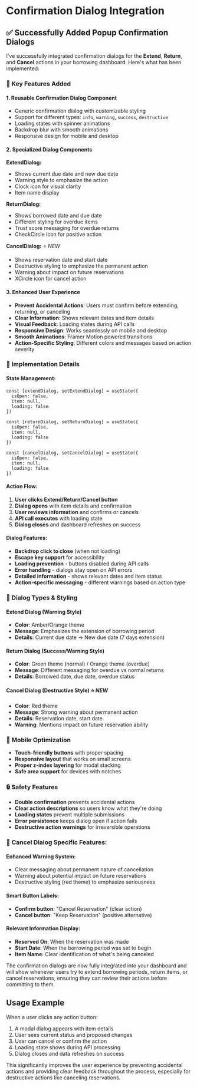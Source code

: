 # Confirmation Dialog Integration

## ✅ Successfully Added Popup Confirmation Dialogs

I've successfully integrated confirmation dialogs for the **Extend**, **Return**, and **Cancel** actions in your borrowing dashboard. Here's what has been implemented:

### 🎯 Key Features Added

#### 1. **Reusable Confirmation Dialog Component**
- Generic confirmation dialog with customizable styling
- Support for different types: `info`, `warning`, `success`, `destructive`
- Loading states with spinner animations
- Backdrop blur with smooth animations
- Responsive design for mobile and desktop

#### 2. **Specialized Dialog Components**

**ExtendDialog:**
- Shows current due date and new due date
- Warning style to emphasize the action
- Clock icon for visual clarity
- Item name display

**ReturnDialog:**
- Shows borrowed date and due date
- Different styling for overdue items
- Trust score messaging for overdue returns
- CheckCircle icon for positive action

**CancelDialog:** ⭐ *NEW*
- Shows reservation date and start date
- Destructive styling to emphasize the permanent action
- Warning about impact on future reservations
- XCircle icon for cancel action

#### 3. **Enhanced User Experience**
- **Prevent Accidental Actions**: Users must confirm before extending, returning, or canceling
- **Clear Information**: Shows relevant dates and item details
- **Visual Feedback**: Loading states during API calls
- **Responsive Design**: Works seamlessly on mobile and desktop
- **Smooth Animations**: Framer Motion powered transitions
- **Action-Specific Styling**: Different colors and messages based on action severity

### 🔧 Implementation Details

#### State Management:
```tsx
const [extendDialog, setExtendDialog] = useState({
  isOpen: false, 
  item: null, 
  loading: false 
})

const [returnDialog, setReturnDialog] = useState({
  isOpen: false, 
  item: null, 
  loading: false 
})

const [cancelDialog, setCancelDialog] = useState({
  isOpen: false, 
  item: null, 
  loading: false 
})
```

#### Action Flow:
1. **User clicks Extend/Return/Cancel button**
2. **Dialog opens** with item details and confirmation
3. **User reviews information** and confirms or cancels
4. **API call executes** with loading state
5. **Dialog closes** and dashboard refreshes on success

#### Dialog Features:
- **Backdrop click to close** (when not loading)
- **Escape key support** for accessibility
- **Loading prevention** - buttons disabled during API calls
- **Error handling** - dialogs stay open on API errors
- **Detailed information** - shows relevant dates and item status
- **Action-specific messaging** - different warnings based on action type

### 🎨 Dialog Types & Styling

#### **Extend Dialog** (Warning Style)
- **Color**: Amber/Orange theme
- **Message**: Emphasizes the extension of borrowing period
- **Details**: Current due date → New due date (7 days extension)

#### **Return Dialog** (Success/Warning Style)
- **Color**: Green theme (normal) / Orange theme (overdue)
- **Message**: Different messaging for overdue vs normal returns
- **Details**: Borrowed date, due date, overdue status

#### **Cancel Dialog** (Destructive Style) ⭐ *NEW*
- **Color**: Red theme
- **Message**: Strong warning about permanent action
- **Details**: Reservation date, start date
- **Warning**: Mentions impact on future reservation ability

### 📱 Mobile Optimization
- **Touch-friendly buttons** with proper spacing
- **Responsive layout** that works on small screens
- **Proper z-index layering** for modal stacking
- **Safe area support** for devices with notches

### 🔒 Safety Features
- **Double confirmation** prevents accidental actions
- **Clear action descriptions** so users know what they're doing
- **Loading states** prevent multiple submissions
- **Error persistence** keeps dialog open if action fails
- **Destructive action warnings** for irreversible operations

### 🎯 **Cancel Dialog Specific Features:**

#### **Enhanced Warning System:**
- Clear messaging about permanent nature of cancellation
- Warning about potential impact on future reservations
- Destructive styling (red theme) to emphasize seriousness

#### **Smart Button Labels:**
- **Confirm button**: "Cancel Reservation" (clear action)
- **Cancel button**: "Keep Reservation" (positive alternative)

#### **Relevant Information Display:**
- **Reserved On**: When the reservation was made
- **Start Date**: When the borrowing period was set to begin
- **Item Name**: Clear identification of what's being canceled

The confirmation dialogs are now fully integrated into your dashboard and will show whenever users try to extend borrowing periods, return items, or cancel reservations, ensuring they can review their actions before committing to them.

## Usage Example

When a user clicks any action button:
1. A modal dialog appears with item details
2. User sees current status and proposed changes
3. User can cancel or confirm the action
4. Loading state shows during API processing
5. Dialog closes and data refreshes on success

This significantly improves the user experience by preventing accidental actions and providing clear feedback throughout the process, especially for destructive actions like canceling reservations.
